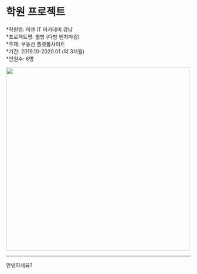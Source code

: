 # 학원 프로젝트

*학원명: 이젠 IT 아카데미 강남 <br />
*프로젝트명: 별방 (다방 벤치마킹) <br />
*주제: 부동산 플랫폼사이트 <br />
*기간: 2019.10-2020.01 (약 3개월) <br />
*인원수: 6명 <br />


<div>
  <img width="500" src="https://user-images.githubusercontent.com/58894035/72663224-822dbc80-3a33-11ea-8414-2bdb459bd72b.png">
</div>

<hr />

안녕하세요?



